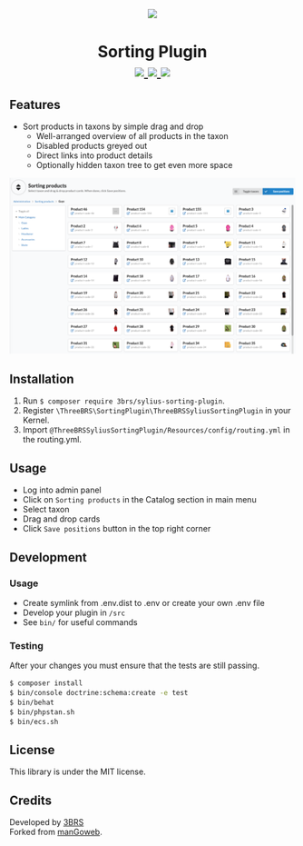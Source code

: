 <p align="center">
    <a href="https://www.3brs.com" target="_blank">
        <img src="https://3brs1.fra1.cdn.digitaloceanspaces.com/3brs/logo/3BRS-logo-sylius-200.png"/>
    </a>
</p>
<h1 align="center">
Sorting Plugin
<br />
    <a href="https://packagist.org/packages/3brs/sylius-sorting-plugin" title="License" target="_blank">
        <img src="https://img.shields.io/packagist/l/3brs/sylius-sorting-plugin" />
    </a>
    <a href="https://packagist.org/packages/3brs/sylius-sorting-plugin" title="Version" target="_blank">
        <img src="https://img.shields.io/packagist/v/3brs/sylius-sorting-plugin" />
    </a>
    <a href="http://travis-ci.com/3brs/sylius-sorting-plugin" title="Build status" target="_blank">
        <img src="https://img.shields.io/travis/com/3brs/sylius-sorting-plugin" />
    </a>
</h1>

## Features

* Sort products in taxons by simple drag and drop
  * Well-arranged overview of all products in the taxon
  * Disabled products greyed out
  * Direct links into product details
  * Optionally hidden taxon tree to get even more space

<p align="center">
	<img src="https://raw.githubusercontent.com/3BRS/sylius-sorting-plugin/master/doc/sorting.png"/>
</p>

## Installation

1. Run `$ composer require 3brs/sylius-sorting-plugin`.
2. Register `\ThreeBRS\SortingPlugin\ThreeBRSSyliusSortingPlugin` in your Kernel.
3. Import `@ThreeBRSSyliusSortingPlugin/Resources/config/routing.yml` in the routing.yml.

## Usage

* Log into admin panel
* Click on `Sorting products` in the Catalog section in main menu
* Select taxon
* Drag and drop cards
* Click `Save positions` button in the top right corner

## Development

### Usage

- Create symlink from .env.dist to .env or create your own .env file
- Develop your plugin in `/src`
- See `bin/` for useful commands

### Testing

After your changes you must ensure that the tests are still passing.

```bash
$ composer install
$ bin/console doctrine:schema:create -e test
$ bin/behat
$ bin/phpstan.sh
$ bin/ecs.sh
```

License
-------
This library is under the MIT license.

Credits
-------
Developed by [3BRS](https://3brs.com)<br>
Forked from [manGoweb](https://github.com/mangoweb-sylius/SyliusSortingPlugin).
